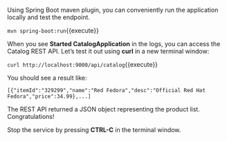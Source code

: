 Using Spring Boot maven plugin, you can conveniently run the application locally and test the endpoint.

`mvn spring-boot:run`{{execute}}

When you see **Started CatalogApplication** in the logs, you can access the 
Catalog REST API. Let’s test it out using **curl** in a new terminal window:

`curl http://localhost:9000/api/catalog`{{execute}}

You should see a result like:

```
[{"itemId":"329299","name":"Red Fedora","desc":"Official Red Hat Fedora","price":34.99},...]
```

The REST API returned a JSON object representing the product list. Congratulations!

Stop the service by pressing **CTRL-C** in the terminal window.
